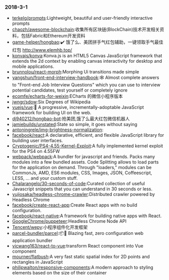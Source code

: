 ### 2018-3-1 
* [terkelg/prompts](https://github.com//terkelg/prompts):Lightweight, beautiful and user-friendly interactive prompts 
* [chaozh/awesome-blockchain](https://github.com//chaozh/awesome-blockchain):收集所有区块链(BlockChain)技术开发相关资料，包括Fabric和Ethereum开发资料 
* [game-helper/hongbao](https://github.com//game-helper/hongbao):✔️ 饿了么、美团拼手气红包辅助，一键领取手气最佳红包 http://www.elemhb.top/ 
* [konvajs/konva](https://github.com//konvajs/konva):Konva.js is an HTML5 Canvas JavaScript framework that extends the 2d context by enabling canvas interactivity for desktop and mobile applications. 
* [brunnolou/react-morph](https://github.com//brunnolou/react-morph):Morphing Ui transitions made simple 
* [yangshun/front-end-interview-handbook](https://github.com//yangshun/front-end-interview-handbook):🕸 Almost complete answers to "Front-end Job Interview Questions" which you can use to interview potential candidates, test yourself or completely ignore 
* [ecomfe/echarts-for-weixin](https://github.com//ecomfe/echarts-for-weixin):ECharts 的微信小程序版本 
* [jwngr/sdow](https://github.com//jwngr/sdow):Six Degrees of Wikipedia 
* [vuejs/vue](https://github.com//vuejs/vue):🖖 A progressive, incrementally-adoptable JavaScript framework for building UI on the web. 
* [dj940212/hongbao-bot](https://github.com//dj940212/hongbao-bot):抢美团,饿了么最大红包微信机器人 
* [jamiebuilds/unstated](https://github.com//jamiebuilds/unstated):State so simple, it goes without saying 
* [antoningrele/img-brightness-normalization](https://github.com//antoningrele/img-brightness-normalization): 
* [facebook/react](https://github.com//facebook/react):A declarative, efficient, and flexible JavaScript library for building user interfaces. 
* [Cryptogenic/PS4-4.55-Kernel-Exploit](https://github.com//Cryptogenic/PS4-4.55-Kernel-Exploit):A fully implemented kernel exploit for the PS4 on 4.55FW 
* [webpack/webpack](https://github.com//webpack/webpack):A bundler for javascript and friends. Packs many modules into a few bundled assets. Code Splitting allows to load parts for the application on demand. Through "loaders," modules can be CommonJs, AMD, ES6 modules, CSS, Images, JSON, Coffeescript, LESS, ... and your custom stuff. 
* [Chalarangelo/30-seconds-of-code](https://github.com//Chalarangelo/30-seconds-of-code):Curated collection of useful Javascript snippets that you can understand in 30 seconds or less. 
* [yujiosaka/headless-chrome-crawler](https://github.com//yujiosaka/headless-chrome-crawler):Distributed crawler powered by Headless Chrome 
* [facebook/create-react-app](https://github.com//facebook/create-react-app):Create React apps with no build configuration. 
* [facebook/react-native](https://github.com//facebook/react-native):A framework for building native apps with React. 
* [GoogleChrome/puppeteer](https://github.com//GoogleChrome/puppeteer):Headless Chrome Node API 
* [Tencent/wepy](https://github.com//Tencent/wepy):小程序组件化开发框架 
* [parcel-bundler/parcel](https://github.com//parcel-bundler/parcel):📦🚀 Blazing fast, zero configuration web application bundler 
* [vicwang163/react-to-vue](https://github.com//vicwang163/react-to-vue):transform React component into Vue component 
* [mourner/flatbush](https://github.com//mourner/flatbush):A very fast static spatial index for 2D points and rectangles in JavaScript 
* [philipwalton/responsive-components](https://github.com//philipwalton/responsive-components):A modern approach to styling elements based on the size of their container 
